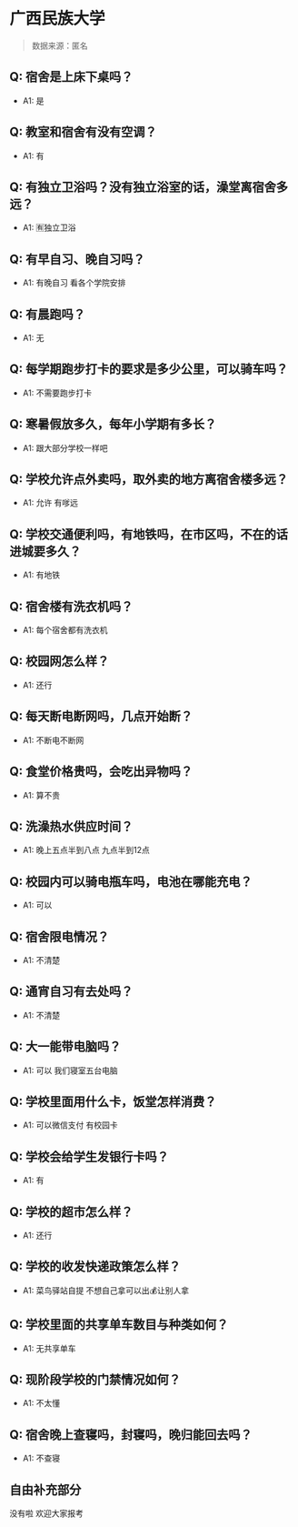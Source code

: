 # 广西民族大学

> 数据来源：匿名

## Q: 宿舍是上床下桌吗？

- A1: 是

## Q: 教室和宿舍有没有空调？

- A1: 有

## Q: 有独立卫浴吗？没有独立浴室的话，澡堂离宿舍多远？

- A1: 🈶独立卫浴

## Q: 有早自习、晚自习吗？

- A1: 有晚自习 看各个学院安排

## Q: 有晨跑吗？

- A1: 无

## Q: 每学期跑步打卡的要求是多少公里，可以骑车吗？

- A1: 不需要跑步打卡

## Q: 寒暑假放多久，每年小学期有多长？

- A1: 跟大部分学校一样吧

## Q: 学校允许点外卖吗，取外卖的地方离宿舍楼多远？

- A1: 允许 有嗲远

## Q: 学校交通便利吗，有地铁吗，在市区吗，不在的话进城要多久？

- A1: 有地铁

## Q: 宿舍楼有洗衣机吗？

- A1: 每个宿舍都有洗衣机

## Q: 校园网怎么样？

- A1: 还行

## Q: 每天断电断网吗，几点开始断？

- A1: 不断电不断网

## Q: 食堂价格贵吗，会吃出异物吗？

- A1: 算不贵

## Q: 洗澡热水供应时间？

- A1: 晚上五点半到八点 九点半到12点

## Q: 校园内可以骑电瓶车吗，电池在哪能充电？

- A1: 可以

## Q: 宿舍限电情况？

- A1: 不清楚

## Q: 通宵自习有去处吗？

- A1: 不清楚

## Q: 大一能带电脑吗？

- A1: 可以 我们寝室五台电脑

## Q: 学校里面用什么卡，饭堂怎样消费？

- A1: 可以微信支付 有校园卡

## Q: 学校会给学生发银行卡吗？

- A1: 有

## Q: 学校的超市怎么样？

- A1: 还行

## Q: 学校的收发快递政策怎么样？

- A1: 菜鸟驿站自提 不想自己拿可以出💰让别人拿

## Q: 学校里面的共享单车数目与种类如何？

- A1: 无共享单车

## Q: 现阶段学校的门禁情况如何？

- A1: 不太懂

## Q: 宿舍晚上查寝吗，封寝吗，晚归能回去吗？

- A1: 不查寝

## 自由补充部分

没有啦 欢迎大家报考